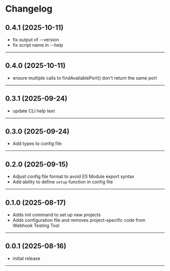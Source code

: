 # Changelog

## 0.4.1 (2025-10-11)

- fix output of --version
- fix script name in --help

---

## 0.4.0 (2025-10-11)

- ensure multiple calls to findAvailablePort() don't return the same port

---

## 0.3.1 (2025-09-24)

- update CLI help text

---

## 0.3.0 (2025-09-24)

- Add types to config file

---

## 0.2.0 (2025-09-15)

- Adjust config file format to avoid ES Module export syntax
- Add ability to define `setup` function in config file

---

## 0.1.0 (2025-08-17)

- Adds init command to set up new projects
- Adds configuration file and removes project-specific code from Webhook Testing Tool

---

## 0.0.1 (2025-08-16)

- initial release

---

